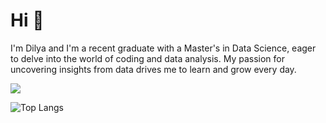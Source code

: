 # Hi 👋  
I'm Dilya and I'm a recent graduate with a Master's in Data Science, eager to delve into the world of coding and data analysis. My passion for uncovering insights from data drives me to learn and grow every day.  

<a href='https://www.linkedin.com/in/dilyara-grafova/'><img src='https://img.shields.io/badge/LinkedIn-0077B5?style=for-the-badge&logo=linkedin&logoColor=white' /></a>

![Top Langs](https://github-readme-stats.vercel.app/api/top-langs/?username=dilgraf&layout=compact)
